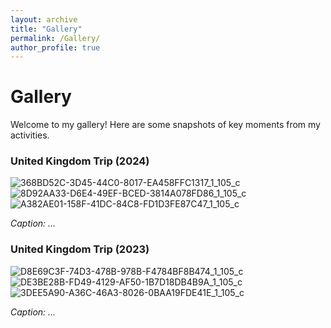 ```yaml
---
layout: archive
title: "Gallery"
permalink: /Gallery/
author_profile: true
---
```


# Gallery

Welcome to my gallery! Here are some snapshots of key moments from my activities.

### United Kingdom Trip (2024)

![368BD52C-3D45-44C0-8017-EA458FFC1317_1_105_c](https://github.com/O2-CH4/O2-CH4.github.io/assets/118633117/99c7c501-d0e4-44a3-b3c3-fd3d7b512cad)
![8D92AA33-D6E4-49EF-BCED-3814A078FD86_1_105_c](https://github.com/O2-CH4/O2-CH4.github.io/assets/118633117/7be7244b-8146-40d7-92c8-18c6c233ac81)
![A382AE01-158F-41DC-84C8-FD1D3FE87C47_1_105_c](https://github.com/O2-CH4/O2-CH4.github.io/assets/118633117/deea44f8-4e09-4388-b10f-3d6da143d6e8)


*Caption: ...*

### United Kingdom Trip (2023)

![D8E69C3F-74D3-478B-978B-F4784BF8B474_1_105_c](https://github.com/O2-CH4/O2-CH4.github.io/assets/118633117/ef66b14d-c549-4f14-a98f-59dc5805a39b)
![DE3BE28B-FD49-4129-AF50-1B7D18DB4B9A_1_105_c](https://github.com/O2-CH4/O2-CH4.github.io/assets/118633117/3e23d79e-33f0-4be1-8103-bf34be588604)
![3DEE5A90-A36C-46A3-8026-0BAA19FDE41E_1_105_c](https://github.com/O2-CH4/O2-CH4.github.io/assets/118633117/3e20a0bd-09cf-4a1f-8daf-4ddf030c0743)


*Caption: ...*





